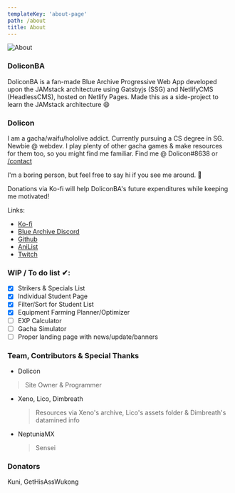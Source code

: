 ```yaml
---
templateKey: 'about-page'
path: /about
title: About
---
```


![About](../../img/arona.png "About")


### DoliconBA
DoliconBA is a fan-made Blue Archive Progressive Web App developed upon the JAMstack architecture using Gatsbyjs (SSG) and NetlifyCMS (HeadlessCMS), hosted on Netlify Pages. Made this as a side-project to learn the JAMstack architecture :smile:

### Dolicon
I am a gacha/waifu/hololive addict. Currently pursuing a CS degree in SG. Newbie @ webdev. I play plenty of other gacha games & make resources for them too, so you might find me familiar. Find me @ Dolicon#8638 or [/contact](https://dolicon-bluearchive.netlify.app/contact)

I'm a boring person, but feel free to say hi if you see me around. :wave:

Donations via Ko-fi will help DoliconBA's future expenditures while keeping me motivated!

Links:
* [Ko-fi](https://ko-fi.com/dolicon)
* [Blue Archive Discord](https://discord.com/invite/bluearchive)
* [Github](https://github.com/dthx2710)
* [AniList](https://anilist.co/user/bakacaterpie/)
* [Twitch](https://www.twitch.tv/doliconn)


### WIP / To do list ✔:
- [x] Strikers & Specials List
- [x] Individual Student Page
- [x] Filter/Sort for Student List
- [x] Equipment Farming Planner/Optimizer
- [ ] EXP Calculator
- [ ] Gacha Simulator
- [ ] Proper landing page with news/update/banners

### Team, Contributors & Special Thanks
* Dolicon
> Site Owner & Programmer
* Xeno, Lico, Dimbreath
    > Resources via Xeno's archive, Lico's assets folder & Dimbreath's datamined info
* NeptuniaMX
    > Sensei
### Donators
Kuni, GetHisAssWukong